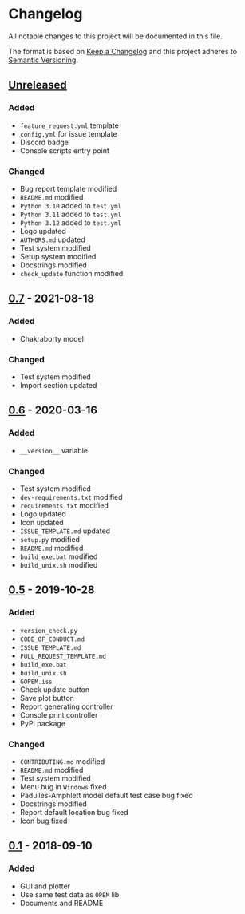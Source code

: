 # Changelog
All notable changes to this project will be documented in this file.

The format is based on [Keep a Changelog](http://keepachangelog.com/en/1.0.0/)
and this project adheres to [Semantic Versioning](http://semver.org/spec/v2.0.0.html).

## [Unreleased]
### Added
- `feature_request.yml` template
- `config.yml` for issue template
- Discord badge
- Console scripts entry point
### Changed
- Bug report template modified
- `README.md` modified
- `Python 3.10` added to `test.yml`
- `Python 3.11` added to `test.yml`
- `Python 3.12` added to `test.yml`
- Logo updated
- `AUTHORS.md` updated
- Test system modified
- Setup system modified
- Docstrings modified
- `check_update` function modified
## [0.7] - 2021-08-18
### Added
- Chakraborty model
### Changed
- Test system modified
- Import section updated
## [0.6] - 2020-03-16
### Added
- `__version__` variable
### Changed
- Test system modified
- `dev-requirements.txt` modified
- `requirements.txt` modified
- Logo updated
- Icon updated
- `ISSUE_TEMPLATE.md` updated
- `setup.py` modified
- `README.md` modified
- `build_exe.bat` modified
- `build_unix.sh` modified
## [0.5] - 2019-10-28
### Added
- `version_check.py`
- `CODE_OF_CONDUCT.md`
- `ISSUE_TEMPLATE.md`
- `PULL_REQUEST_TEMPLATE.md`
- `build_exe.bat`
- `build_unix.sh`
- `GOPEM.iss`
- Check update button
- Save plot button
- Report generating controller
- Console print controller
- PyPI package
### Changed
- `CONTRIBUTING.md` modified
- `README.md` modified
- Test system modified
- Menu bug in `Windows` fixed
- Padulles-Amphlett model default test case bug fixed
- Docstrings modified
- Report default location bug fixed
- Icon bug fixed
## [0.1] - 2018-09-10
### Added
- GUI and plotter
- Use same test data as `OPEM` lib
- Documents and README


[Unreleased]: https://github.com/ECSIM/gopem/compare/v0.7...develop
[0.7]: https://github.com/ECSIM/gopem/compare/v0.6...v0.7
[0.6]: https://github.com/ECSIM/gopem/compare/v0.5...v0.6
[0.5]: https://github.com/ECSIM/gopem/compare/v0.1...v0.5
[0.1]: https://github.com/ECSIM/gopem/compare/0f35fc9...v0.1
